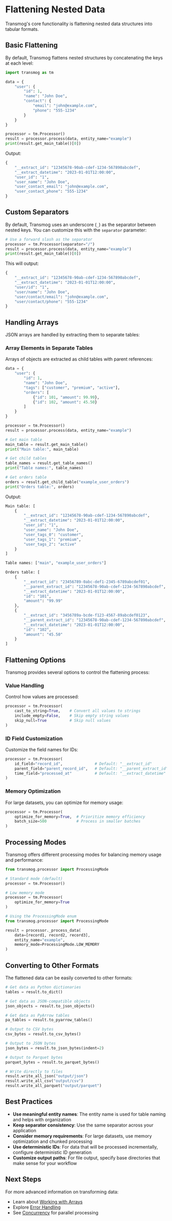 # Flattening Nested Data

Transmog's core functionality is flattening nested data structures into tabular formats.

## Basic Flattening

By default, Transmog flattens nested structures by concatenating the keys at each level:

```python
import transmog as tm

data = {
    "user": {
        "id": 1,
        "name": "John Doe",
        "contact": {
            "email": "john@example.com",
            "phone": "555-1234"
        }
    }
}

processor = tm.Processor()
result = processor.process(data, entity_name="example")
print(result.get_main_table()[0])
```

Output:

```python
{
    "__extract_id": "12345678-90ab-cdef-1234-567890abcdef",
    "__extract_datetime": "2023-01-01T12:00:00",
    "user_id": "1",
    "user_name": "John Doe",
    "user_contact_email": "john@example.com",
    "user_contact_phone": "555-1234"
}
```

## Custom Separators

By default, Transmog uses an underscore (`_`) as the separator between nested keys. You can customize
this with the `separator` parameter:

```python
# Use a forward slash as the separator
processor = tm.Processor(separator="/")
result = processor.process(data, entity_name="example")
print(result.get_main_table()[0])
```

This will output:

```python
{
    "__extract_id": "12345678-90ab-cdef-1234-567890abcdef",
    "__extract_datetime": "2023-01-01T12:00:00",
    "user/id": "1",
    "user/name": "John Doe",
    "user/contact/email": "john@example.com",
    "user/contact/phone": "555-1234"
}
```

## Handling Arrays

JSON arrays are handled by extracting them to separate tables:

### Array Elements in Separate Tables

Arrays of objects are extracted as child tables with parent references:

```python
data = {
    "user": {
        "id": 1,
        "name": "John Doe",
        "tags": ["customer", "premium", "active"],
        "orders": [
            {"id": 101, "amount": 99.99},
            {"id": 102, "amount": 45.50}
        ]
    }
}

processor = tm.Processor()
result = processor.process(data, entity_name="example")

# Get main table
main_table = result.get_main_table()
print("Main table:", main_table)

# Get child tables
table_names = result.get_table_names()
print("Table names:", table_names)

# Get orders table
orders = result.get_child_table("example_user_orders")
print("Orders table:", orders)
```

Output:

```python
Main table: [
    {
        "__extract_id": "12345678-90ab-cdef-1234-567890abcdef",
        "__extract_datetime": "2023-01-01T12:00:00",
        "user_id": "1",
        "user_name": "John Doe",
        "user_tags_0": "customer",
        "user_tags_1": "premium",
        "user_tags_2": "active"
    }
]

Table names: ["main", "example_user_orders"]

Orders table: [
    {
        "__extract_id": "23456789-0abc-def1-2345-6789abcdef01",
        "__parent_extract_id": "12345678-90ab-cdef-1234-567890abcdef",
        "__extract_datetime": "2023-01-01T12:00:00",
        "id": "101",
        "amount": "99.99"
    },
    {
        "__extract_id": "3456789a-bcde-f123-4567-89abcdef0123",
        "__parent_extract_id": "12345678-90ab-cdef-1234-567890abcdef",
        "__extract_datetime": "2023-01-01T12:00:00",
        "id": "102",
        "amount": "45.50"
    }
]
```

## Flattening Options

Transmog provides several options to control the flattening process:

### Value Handling

Control how values are processed:

```python
processor = tm.Processor(
    cast_to_string=True,    # Convert all values to strings
    include_empty=False,    # Skip empty string values
    skip_null=True          # Skip null values
)
```

### ID Field Customization

Customize the field names for IDs:

```python
processor = tm.Processor(
    id_field="record_id",              # Default: "__extract_id"
    parent_field="parent_record_id",   # Default: "__parent_extract_id"
    time_field="processed_at"          # Default: "__extract_datetime"
)
```

### Memory Optimization

For large datasets, you can optimize for memory usage:

```python
processor = tm.Processor(
    optimize_for_memory=True,  # Prioritize memory efficiency
    batch_size=500             # Process in smaller batches
)
```

## Processing Modes

Transmog offers different processing modes for balancing memory usage and performance:

```python
from transmog.processor import ProcessingMode

# Standard mode (default)
processor = tm.Processor()

# Low memory mode
processor = tm.Processor(
    optimize_for_memory=True
)

# Using the ProcessingMode enum
from transmog.processor import ProcessingMode

result = processor._process_data(
    data=[record1, record2, record3],
    entity_name="example",
    memory_mode=ProcessingMode.LOW_MEMORY
)
```

## Converting to Other Formats

The flattened data can be easily converted to other formats:

```python
# Get data as Python dictionaries
tables = result.to_dict()

# Get data as JSON-compatible objects
json_objects = result.to_json_objects()

# Get data as PyArrow tables
pa_tables = result.to_pyarrow_tables()

# Output to CSV bytes
csv_bytes = result.to_csv_bytes()

# Output to JSON bytes
json_bytes = result.to_json_bytes(indent=2)

# Output to Parquet bytes
parquet_bytes = result.to_parquet_bytes()

# Write directly to files
result.write_all_json("output/json")
result.write_all_csv("output/csv")
result.write_all_parquet("output/parquet")
```

## Best Practices

- **Use meaningful entity names**: The entity name is used for table naming and helps with organization
- **Keep separator consistency**: Use the same separator across your application
- **Consider memory requirements**: For large datasets, use memory optimization and chunked processing
- **Use deterministic IDs**: For data that will be processed incrementally, configure deterministic ID generation
- **Customize output paths**: For file output, specify base directories that make sense for your workflow

## Next Steps

For more advanced information on transforming data:

- Learn about [Working with Arrays](arrays.md)
- Explore [Error Handling](error-handling.md)
- See [Concurrency](concurrency.md) for parallel processing
